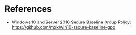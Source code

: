# References

- Windows 10 and Server 2016 Secure Baseline Group Policy: https://github.com/mxk/win10-secure-baseline-gpo
